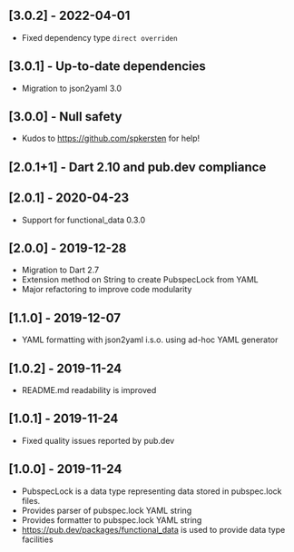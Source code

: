 ## [3.0.2] - 2022-04-01
* Fixed dependency type `direct overriden`

## [3.0.1] - Up-to-date dependencies
* Migration to json2yaml 3.0

## [3.0.0] - Null safety
* Kudos to https://github.com/spkersten for help!

## [2.0.1+1] - Dart 2.10 and pub.dev compliance

## [2.0.1] - 2020-04-23
* Support for functional_data 0.3.0

## [2.0.0] - 2019-12-28
* Migration to Dart 2.7
* Extension method on String to create PubspecLock from YAML
* Major refactoring to improve code modularity

## [1.1.0] - 2019-12-07
* YAML formatting with json2yaml i.s.o. using ad-hoc YAML generator

## [1.0.2] - 2019-11-24
* README.md readability is improved

## [1.0.1] - 2019-11-24
* Fixed quality issues reported by pub.dev

## [1.0.0] - 2019-11-24
* PubspecLock is a data type representing data stored in pubspec.lock files.
* Provides parser of pubspec.lock YAML string
* Provides formatter to pubspec.lock YAML string
* https://pub.dev/packages/functional_data is used to provide data type facilities
